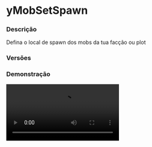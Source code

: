 # yMobSetSpawn
<secondary-label ref="management"/>

### Descrição
Defina o local de spawn dos mobs da tua facção ou plot

### Versões
<secondary-label ref="1.8"/>
<secondary-label ref="1.9"/>
<secondary-label ref="1.10"/>
<secondary-label ref="1.11"/>
<secondary-label ref="1.12"/>
<secondary-label ref="1.13"/>
<secondary-label ref="1.14"/>
<secondary-label ref="1.15"/>
<secondary-label ref="1.16"/>
<secondary-label ref="1.17"/>
<secondary-label ref="1.18"/>
<secondary-label ref="1.19"/>
<secondary-label ref="1.20"/>

### Demonstração
<video src="//www.youtube.com/watch?v=9fL_4C2dBEA"/>


<chapter title="Comandos" id="commands" collapsible="true">
<code-block lang="plain text">/f setspawn - Abrir o menu de mobs para setar
/deletar o spawn. (comando configurável)
/f setspawn reload - Recarrega as configurações</code-block>
</chapter>

<chapter title="Permissões" id="permissions" collapsible="true">
<code-block lang="plain text">ymobsetspawn.use - Permissão para o /f setspawn
ymobsetspawn.reload - Permissão para o /f setspawn reload</code-block>
</chapter>



## Erros comuns
<primary-label ref="errors"/>

Antes de configurar o plugin, revise os pontos listados aqui para evitar problemas frequentes durante a configuração.

<seealso style="cards">
    <category ref="wrs">
        <a href="yplugins.md"></a>        <a href="https://ystoreplugins.com.br/plugins/detalhes/10-yMobSetSpawn">Site do plugin yMobSetSpawn</a>
    </category>
</seealso>